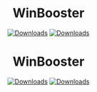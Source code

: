 <div align="center">
	<h1>WinBooster</h1>
	</a>
	<a href="https://github.com/Nekiplay/MeteorPlus/releases"><img src="https://img.shields.io/github/downloads/WinBooster/WinBooster_Cloud/total" alt="Downloads"/></a>
	<a href="https://github.com/Nekiplay/MeteorPlus/releases"><img src="https://img.shields.io/github/downloads/WinBooster/WinBooster_Cloud/2.0.9.6/total" alt="Downloads"/></a>
</div>

<div align="center">
	<h1>WinBooster</h1>
	</a>
	<a href="https://github.com/Nekiplay/MeteorPlus/releases"><img src="https://github.com/WinBooster/WinBooster_Cloud/assets/35975332/6cab9264-cc5f-47b7-885f-aa92879e48ba" alt="Downloads"/></a>
	<a href="https://github.com/Nekiplay/MeteorPlus/releases"><img src="https://github.com/WinBooster/WinBooster_Cloud/assets/35975332/6d8d5ae8-32f4-4f32-a7e3-9e95fd6f7990" alt="Downloads"/></a>
</div>
